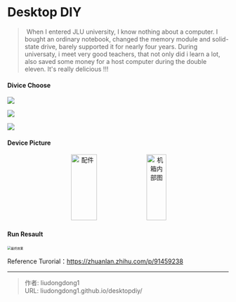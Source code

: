 # Desktop DIY


> ​       When I entered JLU university, I know nothing about a computer. I bought an ordinary notebook, changed the memory module and solid-state drive, barely supported it for nearly four years. During universaty, i meet very good teachers, that  not only did i learn a lot, also saved some money for a host computer during the double eleven. It's really delicious !!!

#### Divice Choose

![](https://img-blog.csdnimg.cn/20191125000709573.png?x-oss-process=image/watermark,type_ZmFuZ3poZW5naGVpdGk,shadow_10,text_aHR0cHM6Ly9saXVkb25nZG9uZy5ibG9nLmNzZG4ubmV0,size_16,color_FFFFFF,t_70)

![](https://img-blog.csdnimg.cn/20191125000800936.png?x-oss-process=image/watermark,type_ZmFuZ3poZW5naGVpdGk,shadow_10,text_aHR0cHM6Ly9saXVkb25nZG9uZy5ibG9nLmNzZG4ubmV0,size_16,color_FFFFFF,t_70)

![](https://gitee.com/github-25970295/blogpictureV2/raw/master/image-20210627153825913.png)



#### Device Picture

<div align="center">
<img src="https://img-blog.csdnimg.cn/20191125000935841.png" height="150px" width=34% alt="配件" >
<img src="https://gitee.com/github-25970295/blogImage/raw/master/img/image-20191125191100557.png" height="150px"  width=30%  alt="机箱内部图" >
</div>




#### Run Resault

<img src="https://img-blog.csdnimg.cn/20191125000854380.png?x-oss-process=image/watermark,type_ZmFuZ3poZW5naGVpdGk,shadow_10,text_aHR0cHM6Ly9saXVkb25nZG9uZy5ibG9nLmNzZG4ubmV0,size_16,color_FFFFFF,t_70" alt="最终效果" style="zoom:50%;" />

Reference Turorial：https://zhuanlan.zhihu.com/p/91459238

---

> 作者: liudongdong1  
> URL: liudongdong1.github.io/desktopdiy/  

